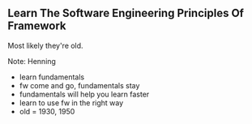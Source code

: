 ## Learn The Software Engineering Principles Of Framework

Most likely they're old.

Note:
Henning

- learn fundamentals
- fw come and go, fundamentals stay
- fundamentals will help you learn faster
- learn to use fw in the right way
- old = 1930, 1950
